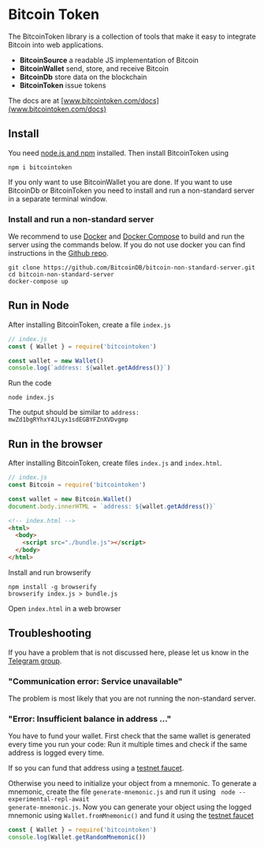 # Bitcoin Token

The BitcoinToken library is a collection of tools that make it easy to integrate Bitcoin into web applications.

 * **BitcoinSource** a readable JS implementation of Bitcoin
 * **BitcoinWallet** send, store, and receive Bitcoin
 * **BitcoinDb** store data on the blockchain
 * **BitcoinToken** issue tokens

The docs are at [www.bitcointoken.com/docs](www.bitcointoken.com/docs)


## Install

You need <a href="https://docs.npmjs.com/downloading-and-installing-node-js-and-npm">node.js and npm</a> installed. Then install BitcoinToken using


````terminal
npm i bitcointoken
````

If you only want to use BitcoinWallet you are done. If you want to use BitcoinDb or BitcoinToken you need to install and run a non-standard server in a separate terminal window.

### Install and run a non-standard server

We recommend to use <a href="https://www.docker.com/">Docker</a> and <a href="https://docs.docker.com/compose/">Docker Compose</a> to build and run the server using the commands below. If you do not use docker you can find instructions in the <a href="https://github.com/the-bitcoin-token/bitcoin-non-standard-server">Github repo</a>.

````shell
git clone https://github.com/BitcoinDB/bitcoin-non-standard-server.git
cd bitcoin-non-standard-server
docker-compose up
````



## Run in Node

After installing BitcoinToken, create a file <code>index.js</code>

````javascript
// index.js
const { Wallet } = require('bitcointoken')

const wallet = new Wallet()
console.log(`address: ${wallet.getAddress()}`)
````

Run the code

````shell
node index.js
````

The output should be similar to `address: mwZd1bgRYhxY4JLyx1sdEGBYFZnXVDvgmp`


## Run in the browser

After installing BitcoinToken, create files <code>index.js</code> and <code>index.html</code>.

````javascript
// index.js
const Bitcoin = require('bitcointoken')

const wallet = new Bitcoin.Wallet()
document.body.innerHTML = `address: ${wallet.getAddress()}`
````


````html
<!-- index.html -->
<html>
  <body>
    <script src="./bundle.js"></script>
  </body>
</html>
````

Install and run browserify

````shell
npm install -g browserify
browserify index.js > bundle.js
````

Open <code>index.html</code> in a web browser


## Troubleshooting

If you have a problem that is not discussed here, please let us know in the <a href="https://t.me/joinchat/FMrjOUWRuUkNuIt7zJL8tg">Telegram group</a>.

### "Communication error: Service unavailable"

The problem is most likely that you are not running the non-standard server.

### "Error: Insufficient balance in address ..."

You have to fund your wallet. First check that the same wallet is generated every time you run your code: Run it multiple times and check if the  same address is logged every time.

If so you can fund that address using a [testnet faucet](https://coinfaucet.eu/en/bch-testnet/).

Otherwise you need to initialize your object from a mnemonic. To generate a mnemonic, create the file <code>generate-mnemonic.js</code> and run it using <code> node --experimental-repl-await generate-mnemonic.js</code>. Now you can generate your object using the logged mnemonic using <code>Wallet.fromMnemonic()</code> and fund it using the [testnet faucet](https://coinfaucet.eu/en/bch-testnet/)

````javascript
const { Wallet } = require('bitcointoken')
console.log(Wallet.getRandomMnemonic())
````
